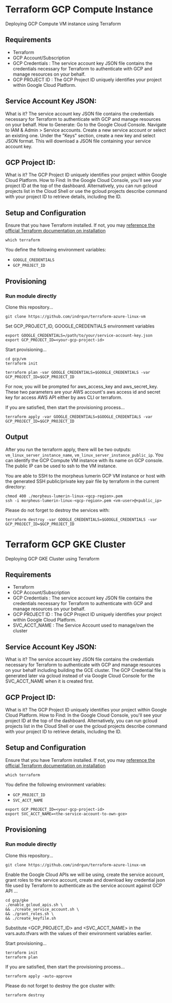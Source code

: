 # Terraform GCP Compute Instance

Deploying GCP Compute VM instance using Terraform

## Requirements

- Terraform
- GCP Account/Subscription
- GCP Credentials : The service account key JSON file contains the credentials necessary for Terraform to authenticate with GCP and manage resources on your behalf.
- GCP PROJECT ID :  The GCP Project ID uniquely identifies your project within Google Cloud Platform.

## Service Account Key JSON:
What is it? The service account key JSON file contains the credentials necessary for Terraform to authenticate with GCP and manage resources on your behalf.
How to Generate:
Go to the Google Cloud Console.
Navigate to IAM & Admin > Service accounts.
Create a new service account or select an existing one.
Under the "Keys" section, create a new key and select JSON format.
This will download a JSON file containing your service account key.

## GCP Project ID:
What is it? The GCP Project ID uniquely identifies your project within Google Cloud Platform.
How to Find:
In the Google Cloud Console, you'll see your project ID at the top of the dashboard.
Alternatively, you can run gcloud projects list in the Cloud Shell or use the gcloud projects describe command with your project ID to retrieve details, including the ID.


## Setup and Configuration

Ensure that you have Terraform installed. If not, you may [reference the official Terraform documentation on installation](https://developer.hashicorp.com/terraform/install)


```
which terraform
```

You define the following environment variables:

- `GOOGLE_CREDENTIALS`
- `GCP_PROJECT_ID`


## Provisioning

### Run module directly

Clone this repository...
```
git clone https://github.com/indrgun/terraform-azure-linux-vm
```

Set GCP_PROJECT_ID, GOOGLE_CREDENTIALS environment variables
```
export GOOGLE_CREDENTIALS=/path/to/your/service-account-key.json
export GCP_PROJECT_ID=<your-gcp-project-id>
```

Start provisioning...
```
cd gcp/vm
terraform init
```

```
terraform plan -var GOOGLE_CREDENTIALS=$GOOGLE_CREDENTIALS -var GCP_PROJECT_ID=$GCP_PROJECT_ID
```

For now, you will be prompted for aws_access_key and aws_secret_key.  These two parameters are your AWS account's aws access id and secret key for access AWS API either by aws CLI or terraform.

If you are satisfied, then start the provisioning process...

```
terraform apply -var GOOGLE_CREDENTIALS=$GOOGLE_CREDENTIALS -var GCP_PROJECT_ID=$GCP_PROJECT_ID
```

## Output
After you run the terraform apply, there will be two outputs: `vm_linux_server_instance_name`, `vm_linux_server_instance_public_ip`. You can identify the GCP Compute VM instance with its name on GCP console.  The public IP can be used to ssh to the VM instance.

You are able to SSH to the morpheus lumerin GCP VM instance or host with the generated SSH public/private key pair file by terraform in the current directory:

```
chmod 400 ./morpheus-lumerin-linux-<gcp-region>.pem
ssh -i morpheus-lumerin-linux-<gcp-region>.pem <vm-user>@<public_ip>
```

Please do not forget to destroy the services with:

```
terraform destroy -var GOOGLE_CREDENTIALS=$GOOGLE_CREDENTIALS -var GCP_PROJECT_ID=$GCP_PROJECT_ID
```


# Terraform GCP GKE Cluster
Deploying GCP GKE Cluster using Terraform

## Requirements

- Terraform
- GCP Account/Subscription
- GCP Credentials : The service account key JSON file contains the credentials necessary for Terraform to authenticate with GCP and manage resources on your behalf.
- GCP PROJECT ID :  The GCP Project ID uniquely identifies your project within Google Cloud Platform.
- SVC_ACCT_NAME  :  The Service Account used to manage/own the cluster

## Service Account Key JSON:
What is it? The service account key JSON file contains the credentials necessary for Terraform to authenticate with GCP and manage resources on your behalf including building the GCE cluster.
The GCP Credential file is generated later via gcloud instead of via Google Cloud Console for the SVC_ACCT_NAME when it is created first.

## GCP Project ID:
What is it? The GCP Project ID uniquely identifies your project within Google Cloud Platform.
How to Find:
In the Google Cloud Console, you'll see your project ID at the top of the dashboard.
Alternatively, you can run gcloud projects list in the Cloud Shell or use the gcloud projects describe command with your project ID to retrieve details, including the ID.


## Setup and Configuration

Ensure that you have Terraform installed. If not, you may [reference the official Terraform documentation on installation](https://developer.hashicorp.com/terraform/install)

```
which terraform
```

You define the following environment variables:

- `GCP_PROJECT_ID`
- `SVC_ACCT_NAME`

```
export GCP_PROJECT_ID=<your-gcp-project-id>
export SVC_ACCT_NAME=<the-service-account-to-own-gce>
```

## Provisioning

### Run module directly

Clone this repository...
```
git clone https://github.com/indrgun/terraform-azure-linux-vm
```

Enable the Google Cloud APIs we will be using, create the service account, grant roles to the service account, create and download key credential json file used by Terraform to authenticate as the service account against GCP API ...
```
cd gcp/gke
./enable_gcloud_apis.sh \
&& ./create_service_account.sh \
&& ./grant_roles.sh \
&& ./create_keyfile.sh
```

Substitute <GCP_PROJECT_ID> and <SVC_ACCT_NAME> in the vars.auto.tfvars with the values of their environment variables earlier.

Start provisioning...

```
terraform init
terraform plan
```

If you are satisfied, then start the provisioning process...

```
terraform apply -auto-approve
```


Please do not forget to destroy the gce cluster with:

```
terraform destroy
```

